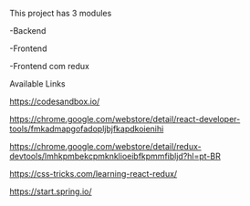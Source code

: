 This project has 3 modules

  -Backend
  
  -Frontend
  
  -Frontend com redux




Available Links

https://codesandbox.io/ 

https://chrome.google.com/webstore/detail/react-developer-tools/fmkadmapgofadopljbjfkapdkoienihi

https://chrome.google.com/webstore/detail/redux-devtools/lmhkpmbekcpmknklioeibfkpmmfibljd?hl=pt-BR

https://css-tricks.com/learning-react-redux/

https://start.spring.io/
